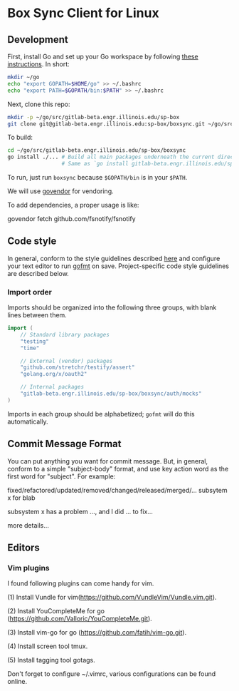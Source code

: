 # Box Sync Client for Linux

## Development

First, install Go and set up your Go workspace by following [these instructions](https://golang.org/doc/code.html). In short:

```bash
mkdir ~/go
echo "export GOPATH=$HOME/go" >> ~/.bashrc
echo "export PATH=$GOPATH/bin:$PATH" >> ~/.bashrc
```

Next, clone this repo:

```bash
mkdir -p ~/go/src/gitlab-beta.engr.illinois.edu/sp-box
git clone git@gitlab-beta.engr.illinois.edu:sp-box/boxsync.git ~/go/src/gitlab-beta.engr.illinois.edu/sp-box/boxsync
```

To build:

```bash
cd ~/go/src/gitlab-beta.engr.illinois.edu/sp-box/boxsync
go install ./... # Build all main packages underneath the current directory and install in $GOPATH/bin
                 # Same as `go install gitlab-beta.engr.illinois.edu/sp-box/boxsync/cmd/boxsync` in this case
```

To run, just run `boxsync` because `$GOPATH/bin` is in your `$PATH`.

We will use [govendor](https://github.com/kardianos/govendor) for vendoring.

To add dependencies, a proper usage is like:

govendor fetch github.com/fsnotify/fsnotify

## Code style

In general, conform to the style guidelines described [here](https://github.com/golang/go/wiki/CodeReviewComments) and configure your text editor to run [gofmt](https://golang.org/cmd/gofmt/) on save. Project-specific code style guidelines are described below.

### Import order

Imports should be organized into the following three groups, with blank lines between them.

```go
import (
    // Standard library packages
    "testing"
    "time"

    // External (vendor) packages
    "github.com/stretchr/testify/assert"
    "golang.org/x/oauth2"

    // Internal packages
    "gitlab-beta.engr.illinois.edu/sp-box/boxsync/auth/mocks"
)
```

Imports in each group should be alphabetized; `gofmt` will do this automatically.

## Commit Message Format
You can put anything you want for commit message. But, in general, conform to a simple "subject-body" format, and use key action word as the first word for "subject". For example:

fixed/refactored/updated/removed/changed/released/merged/...  subsytem x for blab

subsystem x has a problem ..., and I did ... to fix...

more details...

## Editors
### Vim plugins
I found following plugins can come handy for vim.

(1) Install Vundle for vim(https://github.com/VundleVim/Vundle.vim.git).

(2) Install YouCompleteMe for go (https://github.com/Valloric/YouCompleteMe.git).

(3) Install vim-go for go (https://github.com/fatih/vim-go.git).

(4) Install screen tool tmux.

(5) Install tagging tool gotags.

Don't forget to configure ~/.vimrc, various configurations can be found online.
